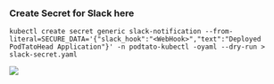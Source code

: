 ### Create Secret for Slack here

```
kubectl create secret generic slack-notification --from-literal=SECURE_DATA='{"slack_hook":"<WebHook>","text":"Deployed PodTatoHead Application"}' -n podtato-kubectl -oyaml --dry-run > slack-secret.yaml
```

<img referrerpolicy="no-referrer-when-downgrade" src="https://static.scarf.sh/a.png?x-pxid=858843d8-8da2-4ce5-a325-e5321c770a78" />